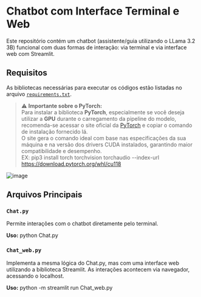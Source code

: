 # Chatbot com Interface Terminal e Web

Este repositório contém um chatbot (assistente/guia utilizando o LLama 3.2 3B) funcional com duas formas de interação: via terminal e via interface web com Streamlit.

## Requisitos

As bibliotecas necessárias para executar os códigos estão listadas no arquivo [`requirements.txt`](./requirements.txt).

> ⚠️ **Importante sobre o PyTorch:**  
> Para instalar a biblioteca **PyTorch**, especialmente se você deseja utilizar a **GPU** durante o carregamento da pipeline do modelo, recomenda-se acessar o site oficial da [PyTorch](https://pytorch.org) e copiar o comando de instalação fornecido lá.  
> O site gera o comando ideal com base nas especificações da sua máquina e na versão dos drivers CUDA instalados, garantindo maior compatibilidade e desempenho.  
> EX: pip3 install torch torchvision torchaudio --index-url https://download.pytorch.org/whl/cu118  

![image](https://github.com/user-attachments/assets/c1f425c4-a504-4708-a53a-0acb8d498cfd)  

## Arquivos Principais

### `Chat.py`

Permite interações com o chatbot diretamente pelo terminal.

**Uso:**
python Chat.py

### `Chat_web.py`

Implementa a mesma lógica do Chat.py, mas com uma interface web utilizando a biblioteca Streamlit.
As interações acontecem via navegador, acessando o localhost.

**Uso:**
python -m streamlit run Chat_web.py
